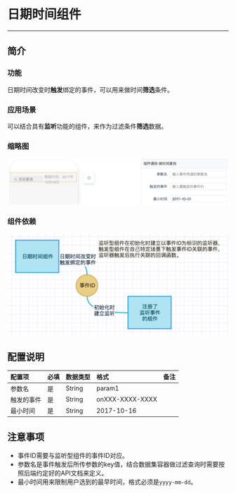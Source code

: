 # 日期时间组件

----

## 简介

### 功能

日期时间改变时**触发**绑定的事件，可以用来做时间**筛选**条件。

### 应用场景

可以结合具有**监听**功能的组件，来作为过滤条件**筛选**数据。

### 缩略图

![](images/datetime.png)

### 组件依赖

![](images/datetime-workflow.png)

## 配置说明

|配置项|必填|数据类型|格式|备注|
|:--|:--|:--|:--|:--|
|参数名|是|String|param1||
|触发的事件|是|String|onXXX-XXXX-XXXX||
|最小时间|是|String|2017-10-16||

## 注意事项

* 事件ID需要与监听型组件的事件ID对应。
* 参数名是事件触发后所传参数的key值，结合数据集容器做过滤查询时需要按照后端约定好的API文档来定义。
* 最小时间用来限制用户选到的最早时间，格式必须是`yyyy-mm-dd`。

